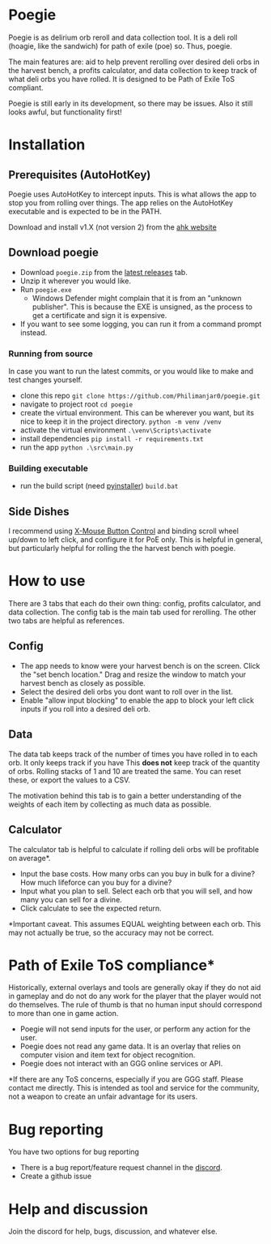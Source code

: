 # Poegie
Poegie is as delirium orb reroll and data collection tool. It is a deli roll (hoagie, like the sandwich) for path of exile (poe) so. Thus, poegie. 

The main features are: aid to help prevent rerolling over desired deli orbs in the harvest bench, a profits calculator, and data collection to keep track of what deli orbs you have rolled. It is designed to be Path of Exile ToS compliant.

Poegie is still early in its development, so there may be issues. Also it still looks awful, but functionality first!

# Installation
## Prerequisites (AutoHotKey)
Poegie uses AutoHotKey to intercept inputs. This is what allows the app to stop you from rolling over things. The app relies on the AutoHotKey executable and is expected to be in the PATH.

Download and install v1.X (not version 2) from the [ahk website](https://www.autohotkey.com/download/)

## Download poegie
- Download `poegie.zip` from the [latest releases](https://github.com/Philimanjar0/poegie/releases) tab. 
- Unzip it wherever you would like. 
- Run `poegie.exe`
	- Windows Defender might complain that it is from an "unknown publisher". This is because the EXE is unsigned, as the process to get a certificate and sign it is expensive.
- If you want to see some logging, you can run it from a command prompt instead.

### Running from source
In case you want to run the latest commits, or you would like to make and test changes yourself.
- clone this repo
	`git clone https://github.com/Philimanjar0/poegie.git`
- navigate to project root 
	`cd poegie`
- create the virtual environment. This can be wherever you want, but its nice to keep it in the project directory.
	`python -m venv /venv`
- activate the virtual environment
	`.\venv\Scripts\activate`
- install dependencies
	`pip install -r requirements.txt`
- run the app
	`python .\src\main.py`

### Building executable
- run the build script (need [pyinstaller](https://pyinstaller.org/en/stable/))
	`build.bat`

## Side Dishes
I recommend using [X-Mouse Button Control](https://www.highrez.co.uk/downloads/xmousebuttoncontrol.htm) and binding scroll wheel up/down to left click, and configure it for PoE only. This is helpful in general, but particularly helpful for rolling the the harvest bench with poegie.

# How to use
There are 3 tabs that each do their own thing: config, profits calculator, and data collection. The config tab is the main tab used for rerolling. The other two tabs are helpful as references.
## Config
- The app needs to know were your harvest bench is on the screen. Click the "set bench location." Drag and resize the window to match your harvest bench as closely as possible.
- Select the desired deli orbs you dont want to roll over in the list.
- Enable "allow input blocking" to enable the app to block your left click inputs if you roll into a desired deli orb.

## Data
The data tab keeps track of the number of times you have rolled in to each orb. It only keeps track if you have This **does not** keep track of the quantity of orbs. Rolling stacks of 1 and 10 are treated the same. You can reset these, or export the values to a CSV.

The motivation behind this tab is to gain a better understanding of the weights of each item by collecting as much data as possible.

## Calculator
The calculator tab is helpful to calculate if rolling deli orbs will be profitable on average*.
- Input the base costs. How many orbs can you buy in bulk for a divine? How much lifeforce can you buy for a divine?
- Input what you plan to sell. Select each orb that you will sell, and how many you can sell for a divine.
- Click calculate to see the expected return.

*Important caveat. This assumes EQUAL weighting between each orb. This may not actually be true, so the accuracy may not be correct.

# Path of Exile ToS compliance*
Historically, external overlays and tools are generally okay if they do not aid in gameplay and do not do any work for the player that the player would not do themselves. The rule of thumb is that no human input should correspond to more than one in game action. 

- Poegie will not send inputs for the user, or perform any action for the user.
- Poegie does not read any game data. It is an overlay that relies on computer vision and item text for object recognition.
- Poegie does not interact with an GGG online services or API.

*If there are any ToS concerns, especially if you are GGG staff. Please contact me directly. This is intended as tool and service for the community, not a weapon to create an unfair advantage for its users.

# Bug reporting
You have two options for bug reporting
- There is a bug report/feature request channel in the [discord](https://discord.gg/EhKBMFpZ).
- Create a github issue

# Help and discussion
Join the discord for help, bugs, discussion, and whatever else.
